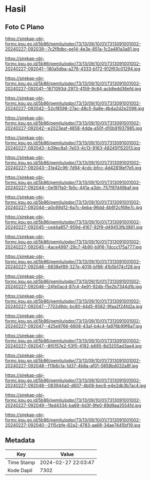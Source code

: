 # Hasil

## Foto C Plano

https://sirekap-obj-formc.kpu.go.id/5b86/pemilu/pdpr/73/13/09/10/01/7313091001002-20240227-092039--7c2f9dbc-ee14-4e3e-851a-1c2a481a3a81.jpg

https://sirekap-obj-formc.kpu.go.id/5b86/pemilu/pdpr/73/13/09/10/01/7313091001002-20240227-092041--180a5dba-a276-4333-b172-912f63c01294.jpg

https://sirekap-obj-formc.kpu.go.id/5b86/pemilu/pdpr/73/13/09/10/01/7313091001002-20240227-092041--1671093d-2973-4159-9c84-acb8edd36efd.jpg

https://sirekap-obj-formc.kpu.go.id/5b86/pemilu/pdpr/73/13/09/10/01/7313091001002-20240227-092042--52cf8598-27ac-48c5-8a8e-4b4a2d2e2098.jpg

https://sirekap-obj-formc.kpu.go.id/5b86/pemilu/pdpr/73/13/09/10/01/7313091001002-20240227-092042--e2023eaf-4658-4dda-a50f-d10b91937985.jpg

https://sirekap-obj-formc.kpu.go.id/5b86/pemilu/pdpr/73/13/09/10/01/7313091001002-20240227-092043--b39ec8a1-7e03-4c13-9163-48245f152013.jpg

https://sirekap-obj-formc.kpu.go.id/5b86/pemilu/pdpr/73/13/09/10/01/7313091001002-20240227-092043--31e42c96-7d94-4cdc-bfcc-4d42818ef7e5.jpg

https://sirekap-obj-formc.kpu.go.id/5b86/pemilu/pdpr/73/13/09/10/01/7313091001002-20240227-092044--0e197fa0-1b5c-441a-a3dc-757f97d49baf.jpg

https://sirekap-obj-formc.kpu.go.id/5b86/pemilu/pdpr/73/13/09/10/01/7313091001002-20240227-092044--a0c69d12-6a7c-4eba-96dd-4b6f2cf68e7c.jpg

https://sirekap-obj-formc.kpu.go.id/5b86/pemilu/pdpr/73/13/09/10/01/7313091001002-20240227-092045--ced4a857-959d-4167-92f9-d49453fb3861.jpg

https://sirekap-obj-formc.kpu.go.id/5b86/pemilu/pdpr/73/13/09/10/01/7313091001002-20240227-092045--4ace4997-29c7-4b90-b916-7dccc175a777.jpg

https://sirekap-obj-formc.kpu.go.id/5b86/pemilu/pdpr/73/13/09/10/01/7313091001002-20240227-092046--6838ef89-327e-4019-bf86-41b5b174cf28.jpg

https://sirekap-obj-formc.kpu.go.id/5b86/pemilu/pdpr/73/13/09/10/01/7313091001002-20240227-092046--24fe0acd-87c4-4e91-92db-f5e2b7344d1b.jpg

https://sirekap-obj-formc.kpu.go.id/5b86/pemilu/pdpr/73/13/09/10/01/7313091001002-20240227-092047--7702d9dc-bc80-44d5-8582-9faa2f24fd2a.jpg

https://sirekap-obj-formc.kpu.go.id/5b86/pemilu/pdpr/73/13/09/10/01/7313091001002-20240227-092047--425e9766-6608-43a1-b4c4-fa976b99f6a7.jpg

https://sirekap-obj-formc.kpu.go.id/5b86/pemilu/pdpr/73/13/09/10/01/7313091001002-20240227-092047--8f0157e2-53f5-4192-b695-8d3205ad3ae4.jpg

https://sirekap-obj-formc.kpu.go.id/5b86/pemilu/pdpr/73/13/09/10/01/7313091001002-20240227-092048--f11b6c1a-1d37-4b8a-af01-0858bd032a8f.jpg

https://sirekap-obj-formc.kpu.go.id/5b86/pemilu/pdpr/73/13/09/10/01/7313091001002-20240227-092048--083944a0-d607-4b08-bec6-e4e2db3b7ac4.jpg

https://sirekap-obj-formc.kpu.go.id/5b86/pemilu/pdpr/73/13/09/10/01/7313091001002-20240227-092049--1fed4334-ba69-4d3f-9fe0-89d9aa3554fd.jpg

https://sirekap-obj-formc.kpu.go.id/5b86/pemilu/pdpr/73/13/09/10/01/7313091001002-20240227-092040--2115cbfe-82a2-4783-aa68-34ae7445bf19.jpg


## Metadata

| Key        | Value               |
| ---------- | ------------------- |
| Time Stamp | 2024-02-27 22:03:47 |
| Kode Dapil | 7302                |



